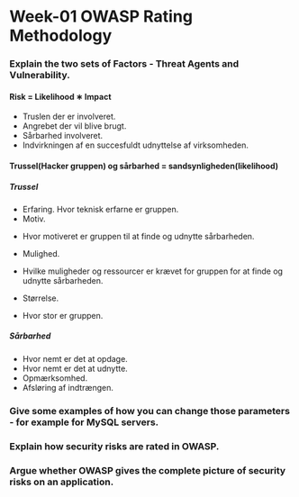 # Week-01 OWASP Rating Methodology


### Explain the two sets of Factors - Threat Agents and Vulnerability.
#### Risk = Likelihood ∗ Impact
* Truslen der er involveret.
* Angrebet der vil blive brugt.
* Sårbarhed involveret.
* Indvirkningen af en succesfuldt udnyttelse af virksomheden.

#### Trussel(Hacker gruppen) og sårbarhed = sandsynligheden(likelihood)
##### Trussel
* Erfaring.
   Hvor teknisk erfarne er gruppen.
* Motiv.
- Hvor motiveret er gruppen til at finde og udnytte sårbarheden.
* Mulighed.
- Hvilke muligheder og ressourcer er krævet for gruppen for at finde og udnytte sårbarheden.
* Størrelse.
- Hvor stor er gruppen.

##### Sårbarhed
* Hvor nemt er det at opdage.
* Hvor nemt er det at udnytte.
* Opmærksomhed.
* Afsløring af indtrængen.



### Give some examples of how you can change those parameters - for example for MySQL servers.


### Explain how security risks are rated in OWASP.


### Argue whether OWASP gives the complete picture of security risks on an application.
